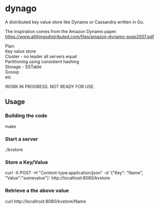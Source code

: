 # dynago
A distributed key value store like Dynamo or Cassandra written in Go.

The inspiration comes from the Amazon Dynamo paper.  
https://www.allthingsdistributed.com/files/amazon-dynamo-sosp2007.pdf

Plan:  
Key value store  
Cluster - no leader all servers equal  
Partitioning using consistent hashing  
Storage - SSTable  
Gossip  
etc      

WORK IN PROGRESS. NOT READY FOR USE.

## Usage

### Building the code

make

### Start a server

./kvstore

### Store a Key/Value 

curl -X POST -H "Content-type:application/json" -d '{"Key": "Name", "Value":"somevalue"}' http://localhost:8080/kvstore

### Retrieve a the above value

curl http://localhost:8080/kvstore/Name
